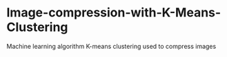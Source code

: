 # Image-compression-with-K-Means-Clustering
Machine learning algorithm K-means clustering used to compress images
